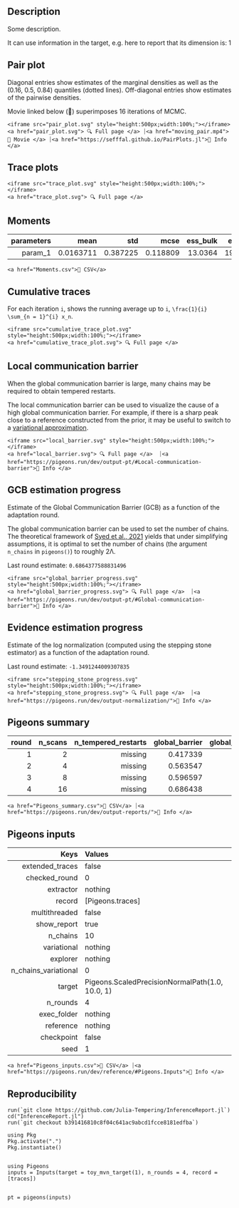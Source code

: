 ## Description 

Some description. 

It can use information in the target, e.g. here 
to report that its dimension is: 1


## Pair plot 

Diagonal entries show estimates of the marginal 
densities as well as the (0.16, 0.5, 0.84) 
quantiles (dotted lines). 
Off-diagonal entries show estimates of the pairwise 
densities. 

Movie linked below (🍿) superimposes 
16 iterations 
of MCMC. 

```@raw html
<iframe src="pair_plot.svg" style="height:500px;width:100%;"></iframe>
<a href="pair_plot.svg"> 🔍 Full page </a> ⏐<a href="moving_pair.mp4">🍿 Movie </a> ⏐<a href="https://sefffal.github.io/PairPlots.jl">🔗 Info </a>
```


## Trace plots 


```@raw html
<iframe src="trace_plot.svg" style="height:500px;width:100%;"></iframe>
<a href="trace_plot.svg"> 🔍 Full page </a>  
```


## Moments 

| **parameters** | **mean**  | **std**  | **mcse** | **ess\_bulk** | **ess\_tail** | **rhat** | **ess\_per\_sec** |
|---------------:|----------:|---------:|---------:|--------------:|--------------:|---------:|------------------:|
| param\_1       | 0.0163711 | 0.387225 | 0.118809 | 13.0364       | 19.2659       | 1.31409  | missing           |
 

```@raw html
<a href="Moments.csv">💾 CSV</a> 
```


## Cumulative traces 

For each iteration ``i``, shows the running average up to ``i``,
``\frac{1}{i} \sum_{n = 1}^{i} x_n``. 

```@raw html
<iframe src="cumulative_trace_plot.svg" style="height:500px;width:100%;"></iframe>
<a href="cumulative_trace_plot.svg"> 🔍 Full page </a>  
```


## Local communication barrier 

When the global communication barrier is large, many chains may 
be required to obtain tempered restarts.

The local communication barrier can be used to visualize the cause 
of a high global communication barrier. For example, if there is a 
sharp peak close to a reference constructed from the prior, it may 
be useful to switch to a [variational approximation](https://pigeons.run/dev/variational/#variational-pt).

```@raw html
<iframe src="local_barrier.svg" style="height:500px;width:100%;"></iframe>
<a href="local_barrier.svg"> 🔍 Full page </a>  ⏐<a href="https://pigeons.run/dev/output-pt/#Local-communication-barrier">🔗 Info </a>
```


## GCB estimation progress 

Estimate of the Global Communication Barrier (GCB) 
as a function of 
the adaptation round. 

The global communication barrier can be used 
to set the number of chains. 
The theoretical framework of [Syed et al., 2021](https://academic.oup.com/jrsssb/article/84/2/321/7056147)
yields that under simplifying assumptions, it is optimal to set the number of chains 
(the argument `n_chains` in `pigeons()`) to roughly 2Λ.

Last round estimate: ``0.6864377588831496``

```@raw html
<iframe src="global_barrier_progress.svg" style="height:500px;width:100%;"></iframe>
<a href="global_barrier_progress.svg"> 🔍 Full page </a>  ⏐<a href="https://pigeons.run/dev/output-pt/#Global-communication-barrier">🔗 Info </a>
```


## Evidence estimation progress 

Estimate of the log normalization (computed using 
the stepping stone estimator) as a function of 
the adaptation round. 

Last round estimate: ``-1.3491244009307835``

```@raw html
<iframe src="stepping_stone_progress.svg" style="height:500px;width:100%;"></iframe>
<a href="stepping_stone_progress.svg"> 🔍 Full page </a>  ⏐<a href="https://pigeons.run/dev/output-normalization/">🔗 Info </a>
```


## Pigeons summary 

| **round** | **n\_scans** | **n\_tempered\_restarts** | **global\_barrier** | **global\_barrier\_variational** | **last\_round\_max\_time** | **last\_round\_max\_allocation** | **stepping\_stone** |
|----------:|-------------:|--------------------------:|--------------------:|---------------------------------:|---------------------------:|---------------------------------:|--------------------:|
| 1         | 2            | missing                   | 0.417339            | missing                          | missing                    | missing                          | -1.55799            |
| 2         | 4            | missing                   | 0.563547            | missing                          | missing                    | missing                          | -0.652982           |
| 3         | 8            | missing                   | 0.596597            | missing                          | missing                    | missing                          | -0.833103           |
| 4         | 16           | missing                   | 0.686438            | missing                          | missing                    | missing                          | -1.34912            |
 

```@raw html
<a href="Pigeons_summary.csv">💾 CSV</a> ⏐<a href="https://pigeons.run/dev/output-reports/">🔗 Info </a>
```


## Pigeons inputs 

| **Keys**               | **Values**                                      |
|-----------------------:|:------------------------------------------------|
| extended\_traces       | false                                           |
| checked\_round         | 0                                               |
| extractor              | nothing                                         |
| record                 | [Pigeons.traces]                                |
| multithreaded          | false                                           |
| show\_report           | true                                            |
| n\_chains              | 10                                              |
| variational            | nothing                                         |
| explorer               | nothing                                         |
| n\_chains\_variational | 0                                               |
| target                 | Pigeons.ScaledPrecisionNormalPath(1.0, 10.0, 1) |
| n\_rounds              | 4                                               |
| exec\_folder           | nothing                                         |
| reference              | nothing                                         |
| checkpoint             | false                                           |
| seed                   | 1                                               |
 

```@raw html
<a href="Pigeons_inputs.csv">💾 CSV</a> ⏐<a href="https://pigeons.run/dev/reference/#Pigeons.Inputs">🔗 Info </a>
```


## Reproducibility 

```
run(`git clone https://github.com/Julia-Tempering/InferenceReport.jl`)
cd("InferenceReport.jl")
run(`git checkout b391416810c8f04c641ac9abcd1fcce8181edfba`)

using Pkg 
Pkg.activate(".")
Pkg.instantiate()
 

using Pigeons
inputs = Inputs(target = toy_mvn_target(1), n_rounds = 4, record = [traces])
 

pt = pigeons(inputs)

```

